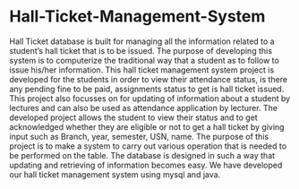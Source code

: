 # Hall-Ticket-Management-System
Hall Ticket database is built for managing all the information related to a student’s hall ticket that is to be issued. The purpose of developing this system is to computerize the traditional way that a student as to follow to issue his/her information. This hall ticket management system project is developed for the students in order to view their attendance status, is there any pending fine to be paid, assignments status to get is hall ticket issued. This project also focusses on for updating of information about a student by lectures and can also be used as attendance application by lecturer. The developed project allows the student to view their status and to get acknowledged whether they are eligible or not to get a hall ticket by giving input such as Branch, year, semester, USN, name. The purpose of this project is to make a system to carry out various operation that is needed to be performed on the table. The database is designed in such a way that updating and retrieving of information becomes easy. We have developed our hall ticket management system using mysql and java.
